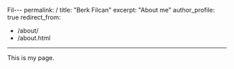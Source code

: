 Fil---
permalink: /
title: "Berk Filcan"
excerpt: "About me"
author_profile: true
redirect_from: 
  - /about/
  - /about.html
---

This is my page.
